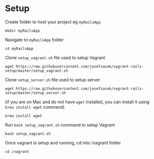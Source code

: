 # Setup
Create folder to host your project eg `myRailsApp`

    mkdir myRailsApp

Navigate to `myRailsApp` folder

    cd myRailsApp

Clone `setup_vagrant.sh` file used to setup Vagrant

    wget https://raw.githubusercontent.com/josefzacek/vagrant-rails-setup/master/setup_vagrant.sh

Clone `setup_server.sh` file used to setup server

    wget https://raw.githubusercontent.com/josefzacek/vagrant-rails-setup/master/setup_server.sh

(if you are on Mac and do not have `wget` installed, you can install it using `brew install wget` command)

    brew install wget

Run `bash setup_vagrant.sh` command to setup Vagrant

    bash setup_vagrant.sh

Once vagrant is setup and running, cd into /vagrant folder

    cd /vagrant
